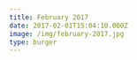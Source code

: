 ```yaml
---
title: February 2017
date: 2017-02-01T15:04:10.000Z
image: /img/february-2017.jpg
type: burger
---
```


